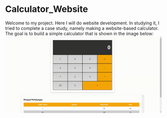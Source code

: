 # Calculator_Website

Welcome to my project. Here I will do website development. In studying it, I tried to complete a case study, namely making a website-based calculator. The goal is to build a simple calculator that is shown in the image below:
[![calculator](https://raw.githubusercontent.com/Purnawibawa1/Calculator_Website/main/assets/calculator.gif "calculator")](https://raw.githubusercontent.com/Purnawibawa1/Calculator_Website/main/assets/calculator.gif "calculator")

